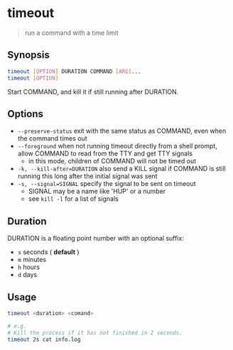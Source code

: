 # timeout

> run a command with a time limit

## Synopsis

```bash
timeout [OPTION] DURATION COMMAND [ARG]...
timeout [OPTION]
```

Start COMMAND, and kill it if still running after DURATION.

## Options

- `--preserve-status` exit with the same status as COMMAND, even when the command times out
- `--foreground` when not running timeout directly from a shell prompt, allow COMMAND to read from the TTY and get TTY signals
    - in this mode, children of COMMAND will not be timed out
- `-k, --kill-after=DURATION` also send a KILL signal if COMMAND is still running this long after the initial signal was sent
- `-s, --signal=SIGNAL` specify the signal to be sent on timeout
    - SIGNAL may be a name like 'HUP' or a number
    - see `kill -l` for a list of signals

## Duration

DURATION is a floating point number with an optional suffix:

- `s` seconds ( **default** )
- `m` minutes
- `h` hours
- `d` days

## Usage

```bash
timeout <duration> <comand>

# e.g.
# Kill the process if it has not finished in 2 seconds.
timeout 2s cat info.log
```
